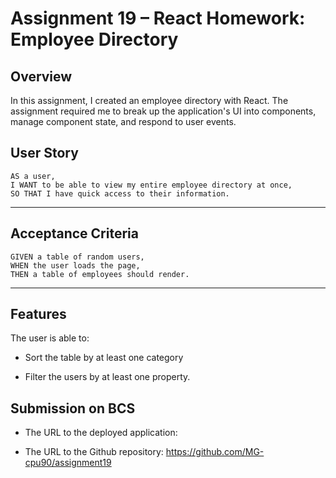 # Assignment 19 – React Homework: Employee Directory

## Overview

In this assignment, I created an employee directory with React. The assignment required me to break up the application's UI into components, manage component state, and respond to user events.

## User Story

```
AS a user, 
I WANT to be able to view my entire employee directory at once, 
SO THAT I have quick access to their information.
```
- - -

## Acceptance Criteria

```
GIVEN a table of random users, 
WHEN the user loads the page, 
THEN a table of employees should render. 
```
- - -

## Features

The user is able to:

  * Sort the table by at least one category

  * Filter the users by at least one property.

## Submission on BCS

* The URL to the deployed application: 

* The URL to the Github repository: https://github.com/MG-cpu90/assignment19 
